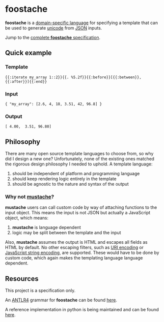 # foostache

**foostache** is a [domain-specific language](https://en.wikipedia.org/wiki/Domain-specific_language) for specifying a template that can be used to generate [unicode](http://unicode.org/) from [JSON](http://json.org/) inputs.

Jump to the [complete **foostache** specification](docs/specification.md).


## Quick example

### Template

	{{:iterate my_array 1::2}}{{. %5.2f}}{{:before}}[{{:between}}, {{:after}}]{{:end}}

### Input

	{ "my_array": [2.6, 4, 18, 3.51, 42, 96.8] }

### Output

	[ 4.00,  3.51, 96.80]


## Philosophy

There are many open source template languages to choose from, so why did I design a new one? Unfortunately, none of the existing ones matched the rigorous design philosophy I needed to uphold. A template language:

1. should be independent of platform and programming language
2. should keep rendering logic entirely in the template
3. should be agnostic to the nature and syntax of the output

### Why not [**mustache**](https://mustache.github.io/)?

**mustache** users can call custom code by way of attaching functions to the input object. This means the input is not JSON but actually a JavaScript object, which means:

1. **mustache** is language dependent
2. logic may be split between the template and the input

Also, **mustache** assumes the output is HTML and escapes all fields as HTML by default. No other escaping filters, such as [URI encoding](https://en.wikipedia.org/wiki/Percent-encoding) or [JavaScript string encoding](http://www.w3schools.com/js/js_strings.asp), are supported. These would have to be done by custom code, which again makes the templating language language dependent.


## Resources

This project is a specification only.

An [ANTLR4](http://www.antlr.org/) grammar for **foostache** can be found [here](antlr4).

A reference implementation in python is being maintained and can be found [here](https://github.com/ldgabbay/foostache-python).
